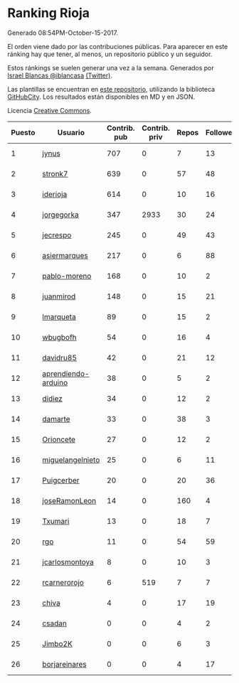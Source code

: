 # Ranking Rioja

Generado 08:54PM-October-15-2017.

El orden viene dado por las contribuciones públicas. Para aparecer en este ránking hay que tener, al menos, un repositorio público y un seguidor.

Estos ránkings se suelen generar una vez a la semana. Generados por [Israel Blancas @iblancasa](https://github.com/iblancasa/) [(Twitter)](https://twitter.com/iblancasa).

Las plantillas se encuentran en [este repositorio](https://github.com/iblancasa/GH-Spanish-Ranking), utilizando la biblioteca [GitHubCity](https://github.com/iblancasa/GitHubCity). Los resultados están disponibles en MD y en JSON.

Licencia [Creative Commons](https://creativecommons.org/licenses/by/4.0/).

| Puesto   |  Usuario  | Contrib. pub | Contrib. priv |Repos| Followers | Desde |  Avatar  |
|----------|-----------|--------------|---------------|-----|-----------|-------|----------|
|1|[jynus](https://github.com/jynus)|707|0|7|13|2014-08-28|![jynus](https://avatars1.githubusercontent.com/u/8576860)|
|2|[stronk7](https://github.com/stronk7)|639|0|57|48|2009-12-14|![stronk7](https://avatars3.githubusercontent.com/u/167147)|
|3|[iderioja](https://github.com/iderioja)|614|0|10|16|2013-07-25|![iderioja](https://avatars3.githubusercontent.com/u/5090808)|
|4|[jorgegorka](https://github.com/jorgegorka)|347|2933|30|24|2008-05-07|![jorgegorka](https://avatars3.githubusercontent.com/u/9585)|
|5|[jecrespo](https://github.com/jecrespo)|245|0|49|43|2012-03-15|![jecrespo](https://avatars2.githubusercontent.com/u/1539718)|
|6|[asiermarques](https://github.com/asiermarques)|217|0|6|88|2009-11-05|![asiermarques](https://avatars0.githubusercontent.com/u/149459)|
|7|[pablo-moreno](https://github.com/pablo-moreno)|168|0|10|2|2014-07-18|![pablo-moreno](https://avatars1.githubusercontent.com/u/8203696)|
|8|[juanmirod](https://github.com/juanmirod)|148|0|15|21|2013-02-27|![juanmirod](https://avatars2.githubusercontent.com/u/3714422)|
|9|[lmarqueta](https://github.com/lmarqueta)|89|0|15|2|2015-09-17|![lmarqueta](https://avatars1.githubusercontent.com/u/14338278)|
|10|[wbugbofh](https://github.com/wbugbofh)|54|0|16|4|2013-04-24|![wbugbofh](https://avatars2.githubusercontent.com/u/4250161)|
|11|[davidru85](https://github.com/davidru85)|42|0|21|12|2010-11-08|![davidru85](https://avatars2.githubusercontent.com/u/472324)|
|12|[aprendiendo-arduino](https://github.com/aprendiendo-arduino)|38|0|5|2|2016-09-02|![aprendiendo-arduino](https://avatars3.githubusercontent.com/u/21957254)|
|13|[didiez](https://github.com/didiez)|34|0|12|2|2011-02-22|![didiez](https://avatars0.githubusercontent.com/u/632860)|
|14|[damarte](https://github.com/damarte)|33|0|38|3|2013-04-30|![damarte](https://avatars2.githubusercontent.com/u/4304282)|
|15|[Orioncete](https://github.com/Orioncete)|27|0|12|2|2016-03-12|![Orioncete](https://avatars0.githubusercontent.com/u/17803185)|
|16|[miguelangelnieto](https://github.com/miguelangelnieto)|25|0|6|11|2011-05-25|![miguelangelnieto](https://avatars2.githubusercontent.com/u/810868)|
|17|[Puigcerber](https://github.com/Puigcerber)|20|0|20|36|2011-06-22|![Puigcerber](https://avatars2.githubusercontent.com/u/866808)|
|18|[joseRamonLeon](https://github.com/joseRamonLeon)|14|0|160|4|2012-04-26|![joseRamonLeon](https://avatars1.githubusercontent.com/u/1682282)|
|19|[Txumari](https://github.com/Txumari)|13|0|18|7|2010-09-16|![Txumari](https://avatars1.githubusercontent.com/u/401963)|
|20|[rgo](https://github.com/rgo)|11|0|54|59|2009-01-16|![rgo](https://avatars1.githubusercontent.com/u/47124)|
|21|[jcarlosmontoya](https://github.com/jcarlosmontoya)|8|0|10|3|2014-05-23|![jcarlosmontoya](https://avatars1.githubusercontent.com/u/7680456)|
|22|[rcarnerorojo](https://github.com/rcarnerorojo)|6|519|7|7|2014-04-17|![rcarnerorojo](https://avatars0.githubusercontent.com/u/7326722)|
|23|[chiva](https://github.com/chiva)|4|0|17|19|2010-06-15|![chiva](https://avatars1.githubusercontent.com/u/305333)|
|24|[csadan](https://github.com/csadan)|0|0|4|2|2014-01-21|![csadan](https://avatars0.githubusercontent.com/u/6459730)|
|25|[Jimbo2K](https://github.com/Jimbo2K)|0|0|6|3|2016-03-15|![Jimbo2K](https://avatars1.githubusercontent.com/u/17853527)|
|26|[borjareinares](https://github.com/borjareinares)|0|0|4|17|2011-01-26|![borjareinares](https://avatars3.githubusercontent.com/u/584645)|
